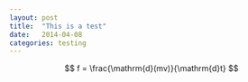 ```yaml
---
layout: post
title:  "This is a test"
date:   2014-04-08
categories: testing
---
```


<script type="text/javascript" src="http://cdn.mathjax.org/mathjax/latest/MathJax.js?config=TeX-AMS-MML_HTMLorMML"></script>

$$
f = \frac{\mathrm{d}(mv)}{\mathrm{d}t}
$$
